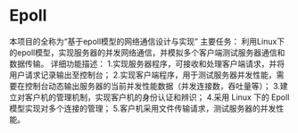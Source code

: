 # Epoll
本项目的全称为“基于epoll模型的网络通信设计与实现”
主要任务：
  利用Linux下的epoll模型，实现服务器的并发网络通信，并模拟多个客户端测试服务器通信和数据传输。
 详细功能描述：
  1.实现服务器程序，可接收和处理客户端请求，并将用户请求记录输出至控制台；
  2.实现客户端程序，用于测试服务器并发性能，需要在控制台动态输出服务器的当前并发性能数据（并发连接数，吞吐量等）；
  3.建立对客户机的管理机制，实现客户机的身份认证和辨识；
  4.采用 Linux 下的 Epoll 模型实现对多个连接的管理；
  5.客户机采用文件传输请求，测试服务器的并发性能。
  
